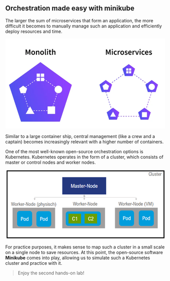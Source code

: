 ## Orchestration made easy with minikube 

The larger the sum of microservices that form an application, the more difficult it becomes to manually manage such an application and efficiently deploy resources and time. 

 ![microservices](kubernetes-core/images/microservices.png)

Similar to a large container ship, central management (like a crew and a captain) becomes increasingly relevant with a higher number of containers. 

One of the most well-known open-source orchestration options is Kubernetes. Kubernetes operates in the form of a cluster, which consists of master or control nodes and worker nodes. 

![Kubernetes-Cluster](kubernetes-core/images/kubernetes-cluster.png)

For practice purposes, it makes sense to map such a cluster in a small scale on a single node to save resources. At this point, the open-source software **Minikube** comes into play, allowing us to simulate such a Kubernetes cluster and practice with it. 

> Enjoy the second hands-on lab!